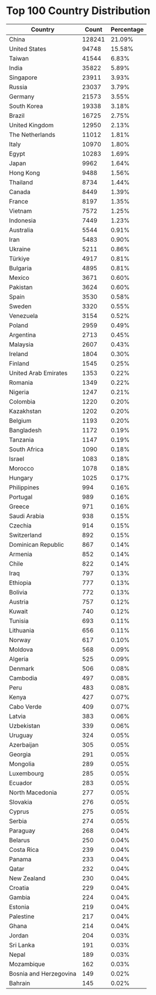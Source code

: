 # Top 100 Country Distribution
| Country | Count | Percentage |
|----|----|----|
| China | 128241 | 21.09% |
| United States | 94748 | 15.58% |
| Taiwan | 41544 | 6.83% |
| India | 35822 | 5.89% |
| Singapore | 23911 | 3.93% |
| Russia | 23037 | 3.79% |
| Germany | 21573 | 3.55% |
| South Korea | 19338 | 3.18% |
| Brazil | 16725 | 2.75% |
| United Kingdom | 12950 | 2.13% |
| The Netherlands | 11012 | 1.81% |
| Italy | 10970 | 1.80% |
| Egypt | 10283 | 1.69% |
| Japan | 9962 | 1.64% |
| Hong Kong | 9488 | 1.56% |
| Thailand | 8734 | 1.44% |
| Canada | 8449 | 1.39% |
| France | 8197 | 1.35% |
| Vietnam | 7572 | 1.25% |
| Indonesia | 7449 | 1.23% |
| Australia | 5544 | 0.91% |
| Iran | 5483 | 0.90% |
| Ukraine | 5211 | 0.86% |
| Türkiye | 4917 | 0.81% |
| Bulgaria | 4895 | 0.81% |
| Mexico | 3671 | 0.60% |
| Pakistan | 3624 | 0.60% |
| Spain | 3530 | 0.58% |
| Sweden | 3320 | 0.55% |
| Venezuela | 3154 | 0.52% |
| Poland | 2959 | 0.49% |
| Argentina | 2713 | 0.45% |
| Malaysia | 2607 | 0.43% |
| Ireland | 1804 | 0.30% |
| Finland | 1545 | 0.25% |
| United Arab Emirates | 1353 | 0.22% |
| Romania | 1349 | 0.22% |
| Nigeria | 1247 | 0.21% |
| Colombia | 1220 | 0.20% |
| Kazakhstan | 1202 | 0.20% |
| Belgium | 1193 | 0.20% |
| Bangladesh | 1172 | 0.19% |
| Tanzania | 1147 | 0.19% |
| South Africa | 1090 | 0.18% |
| Israel | 1083 | 0.18% |
| Morocco | 1078 | 0.18% |
| Hungary | 1025 | 0.17% |
| Philippines | 994 | 0.16% |
| Portugal | 989 | 0.16% |
| Greece | 971 | 0.16% |
| Saudi Arabia | 938 | 0.15% |
| Czechia | 914 | 0.15% |
| Switzerland | 892 | 0.15% |
| Dominican Republic | 867 | 0.14% |
| Armenia | 852 | 0.14% |
| Chile | 822 | 0.14% |
| Iraq | 797 | 0.13% |
| Ethiopia | 777 | 0.13% |
| Bolivia | 772 | 0.13% |
| Austria | 757 | 0.12% |
| Kuwait | 740 | 0.12% |
| Tunisia | 693 | 0.11% |
| Lithuania | 656 | 0.11% |
| Norway | 617 | 0.10% |
| Moldova | 568 | 0.09% |
| Algeria | 525 | 0.09% |
| Denmark | 506 | 0.08% |
| Cambodia | 497 | 0.08% |
| Peru | 483 | 0.08% |
| Kenya | 427 | 0.07% |
| Cabo Verde | 409 | 0.07% |
| Latvia | 383 | 0.06% |
| Uzbekistan | 339 | 0.06% |
| Uruguay | 324 | 0.05% |
| Azerbaijan | 305 | 0.05% |
| Georgia | 291 | 0.05% |
| Mongolia | 289 | 0.05% |
| Luxembourg | 285 | 0.05% |
| Ecuador | 283 | 0.05% |
| North Macedonia | 277 | 0.05% |
| Slovakia | 276 | 0.05% |
| Cyprus | 275 | 0.05% |
| Serbia | 274 | 0.05% |
| Paraguay | 268 | 0.04% |
| Belarus | 250 | 0.04% |
| Costa Rica | 239 | 0.04% |
| Panama | 233 | 0.04% |
| Qatar | 232 | 0.04% |
| New Zealand | 230 | 0.04% |
| Croatia | 229 | 0.04% |
| Gambia | 224 | 0.04% |
| Estonia | 219 | 0.04% |
| Palestine | 217 | 0.04% |
| Ghana | 214 | 0.04% |
| Jordan | 204 | 0.03% |
| Sri Lanka | 191 | 0.03% |
| Nepal | 189 | 0.03% |
| Mozambique | 162 | 0.03% |
| Bosnia and Herzegovina | 149 | 0.02% |
| Bahrain | 145 | 0.02% |
